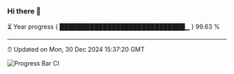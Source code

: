### Hi there 👋

⏳ Year progress { █████████████████████████████▁ } 99.63 %

---

⏰ Updated on Mon, 30 Dec 2024 15:37:20 GMT

![Progress Bar CI](https://github.com/IshwaranRudhara/GIT-ACTION/workflows/Progress%20Bar%20CI/badge.svg)
